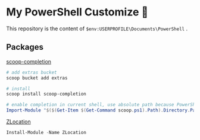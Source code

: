# My PowerShell Customize 🐚

This repository is the content of `$env:USERPROFILE\Documents\PowerShell` .

## Packages

[scoop-completion](https://github.com/Moeologist/scoop-completion)

```PowerShell
# add extras bucket
scoop bucket add extras

# install
scoop install scoop-completion

# enable completion in current shell, use absolute path because PowerShell Core not respect $env:PSModulePath
Import-Module "$($(Get-Item $(Get-Command scoop.ps1).Path).Directory.Parent.FullName)\modules\scoop-completion"
```

[ZLocation](https://www.powershellgallery.com/packages/ZLocation/)

```PowerShell
Install-Module -Name ZLocation
```